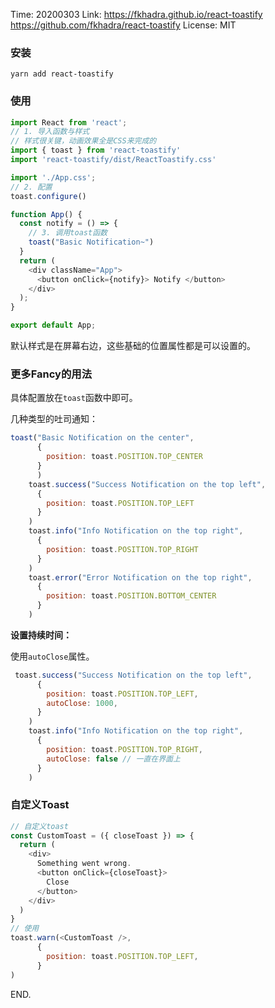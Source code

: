 Time: 20200303
Link: https://fkhadra.github.io/react-toastify
https://github.com/fkhadra/react-toastify
License: MIT

### 安装

`yarn add react-toastify`

### 使用

```js
import React from 'react';
// 1. 导入函数与样式
// 样式很关键，动画效果全是CSS来完成的
import { toast } from 'react-toastify'
import 'react-toastify/dist/ReactToastify.css'

import './App.css';
// 2. 配置
toast.configure()

function App() {
  const notify = () => {
    // 3. 调用toast函数
    toast("Basic Notification~")
  }
  return (
    <div className="App">
      <button onClick={notify}> Notify </button>
    </div>
  );
}

export default App;
```
默认样式是在屏幕右边，这些基础的位置属性都是可以设置的。

### 更多Fancy的用法

具体配置放在`toast`函数中即可。

几种类型的吐司通知：

```js
toast("Basic Notification on the center", 
      { 
        position: toast.POSITION.TOP_CENTER
      }
      )
    toast.success("Success Notification on the top left",
      {
        position: toast.POSITION.TOP_LEFT
      }
    )
    toast.info("Info Notification on the top right",
      {
        position: toast.POSITION.TOP_RIGHT
      }
    )
    toast.error("Error Notification on the top right",
      {
        position: toast.POSITION.BOTTOM_CENTER
      }
    )
```
**设置持续时间：**

使用`autoClose`属性。

```js
 toast.success("Success Notification on the top left",
      {
        position: toast.POSITION.TOP_LEFT,
        autoClose: 1000,
      }
    )
    toast.info("Info Notification on the top right",
      {
        position: toast.POSITION.TOP_RIGHT,
        autoClose: false // 一直在界面上
      }
    )
```
### 自定义Toast

```js
// 自定义toast
const CustomToast = ({ closeToast }) => {
  return (
    <div>
      Something went wrong.
      <button onClick={closeToast}>
        Close
      </button>
    </div>
  )
}
// 使用
toast.warn(<CustomToast />,
      {
        position: toast.POSITION.TOP_LEFT,
      }
)
```
END.
